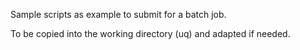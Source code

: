 Sample scripts as example to submit for a batch job. 

To be copied into the working directory (uq) and adapted if needed.


